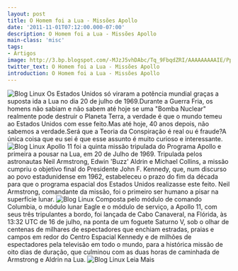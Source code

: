 ```yaml
---
layout: post
title: O Homem foi a Lua - Missões Apollo
date: '2011-11-01T07:12:00.000-07:00'
description: O Homem foi a Lua - Missões Apollo
main-class: 'misc'
tags:
- Artigos
image: http://3.bp.blogspot.com/-MJzJ5vhDAbc/Tq_9FbqdZRI/AAAAAAAAAIE/Pp1HZsp8haQ/s72-c/www.debianart.org.png
twitter_text: O Homem foi a Lua - Missões Apollo
introduction: O Homem foi a Lua - Missões Apollo
---
```

![Blog Linux](http://3.bp.blogspot.com/-MJzJ5vhDAbc/Tq_9FbqdZRI/AAAAAAAAAIE/Pp1HZsp8haQ/s1600/www.debianart.org.png "Blog Linux")
Os Estados Unidos só viraram a potência mundial graças a suposta ida a Lua no dia 20 de julho de 1969.Durante a Guerra Fria, os homens não sabiam e não sabem até hoje se uma "Bomba Nuclear" realmente pode destruir o Planeta Terra, a verdade é que o mundo temeu ao Estados Unidos com esse feito.Mas até hoje, 40 anos depois, não sabemos a verdade.Será que a Teoria da Conspiração é real ou é fraude?A única coisa que eu sei é que esse assunto é muito curioso e interessante.
![Blog Linux](http://4.bp.blogspot.com/-eahS5yS6Ijw/Tq_9b3kqlpI/AAAAAAAAAIM/DXc8RT6zIRA/s1600/Astronautux.png "Blog Linux")
Apollo 11 foi a quinta missão tripulada do Programa Apollo e primeira a pousar na Lua, em 20 de Julho de 1969. Tripulada pelos astronautas Neil Armstrong, Edwin 'Buzz' Aldrin e Michael Collins, a missão cumpriu o objetivo final do Presidente John F. Kennedy, que, num discurso ao povo estadunidense em 1962, estabeleceu o prazo do fim da década para que o programa espacial dos Estados Unidos realizasse este feito. Neil Armstrong, comandante da missão, foi o primeiro ser humano a pisar na superfície lunar.
![Blog Linux](http://4.bp.blogspot.com/-DhsNLjiHNtA/Tq_93y8fgFI/AAAAAAAAAIU/GiWm3Gke7dE/s320/a.jpg "Blog Linux")
Composta pelo módulo de comando Columbia, o módulo lunar Eagle e o módulo de serviço, a Apollo 11, com seus três tripulantes a bordo, foi lançada de Cabo Canaveral, na Flórida, às 13:32 UTC de 16 de julho, na ponta de um foguete Saturno V, sob o olhar de centenas de milhares de espectadores que enchiam estradas, praias e campos em redor do Centro Espacial Kennedy e de milhões de espectadores pela televisão em todo o mundo, para a histórica missão de oito dias de duração, que culminou com as duas horas de caminhada de Armstrong e Aldrin na Lua.
![Blog Linux](http://4.bp.blogspot.com/-oeMHD-ovVLA/Tq_98J9QZZI/AAAAAAAAAIc/5WlW8b2BHh8/s320/b.jpg "Blog Linux")
Leia Mais
